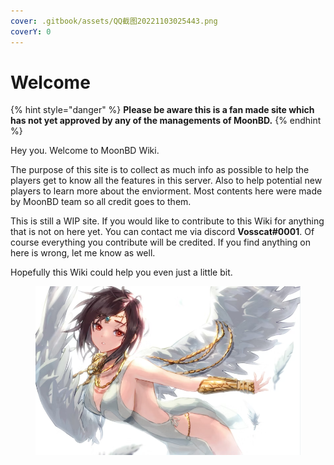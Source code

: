 ```yaml
---
cover: .gitbook/assets/QQ截图20221103025443.png
coverY: 0
---
```


# Welcome

{% hint style="danger" %}
**Please be aware this is a fan made site which has not yet approved by any of the managements of MoonBD.**
{% endhint %}

Hey you. Welcome to MoonBD Wiki.&#x20;

The purpose of this site is to collect as much info as possible to help the players get to know all the features in this server. Also to help potential new players to learn more about the enviorment. Most contents here were made by MoonBD team so all credit goes to them.

This is still a WIP site. If you would like to contribute to this Wiki for anything that is not on here yet. You can contact me via discord **Vosscat#0001**. Of course everything you contribute will be credited. If you find anything on here is wrong, let me know as well.

Hopefully this Wiki could help you even just a little bit.



<figure><img src=".gitbook/assets/QQ截图20221029110440.png" alt=""><figcaption></figcaption></figure>

